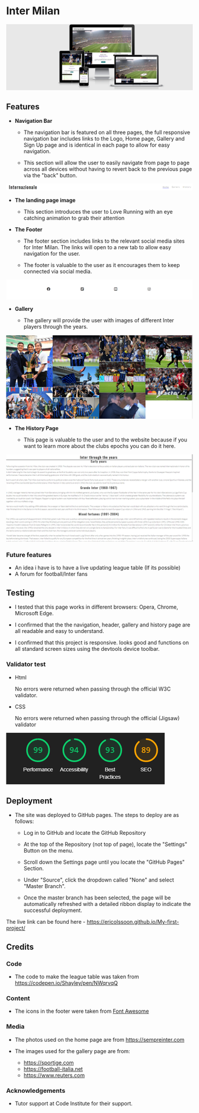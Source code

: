 # Inter Milan



![Different devices](assets/images/Responsive.png)







## Features

- __Navigation Bar__

  - The navigation bar is featured on all three pages, the full responsive navigation bar includes links to the Logo, Home page, Gallery and Sign Up page and is identical in each page to allow for easy navigation.

   -  This section will allow the user to easily navigate from page to page across all devices without having to revert back to the previous page via the "back" button.

![Navigation Bar](assets/images/Navigation_bar.png)
   
- __The landing page image__

   - This section introduces the user to Love Running with an eye catching animation to grab their attention

- __The Footer__  

   - The footer section includes links to the relevant social media sites for Inter Milan. The links will open to a new tab to allow easy navigation for the user.
   
   - The footer is valuable to the user as it encourages them to keep connected via social media.

![Footer](assets/images/Footer.png)


* __Gallery__

   - The gallery will provide the user with images of different Inter players through the years.

![Gallery](assets/images/Gallery_.png)

* __The History Page__

   - This page is valuable to the user and to the website because if you want to learn more about the clubs epochs you can do it here.

![History](assets/images/History_page.png)

### Future features

   - An idea i have is to have a live updating league table (If its possible)
   - A forum for football/Inter fans


## Testing

- I tested that this page works in different browsers: Opera, Chrome, Microsoft Edge.

- I confirmed that the the navigation, header, gallery and history page are all readable and easy to understand.

- I confirmed that this project is responsive. looks good and functions on all standard screen sizes using the devtools device toolbar.



### Validator test

<ul>
<li>Html </li>
<p>No errors were returned when passing through the official W3C validator.</p>
</ul>
<ul>
<li>CSS</li>
<p> No errors were returned when passing through the official (Jigsaw) validator</p>
</ul>

 
![Validator Test](assets/images/validator_.png)




## Deployment

- The site was deployed to GitHub pages. The steps to deploy are as follows: 
    
    - Log in to GitHub and locate the GitHub Repository
    
    - At the top of the Repository (not top of page), locate the "Settings" Button on the menu.

    - Scroll down the Settings page until you locate the "GitHub Pages" Section.

    - Under "Source", click the dropdown called "None" and select "Master Branch".

    - Once the master branch has been selected, the page will be automatically refreshed with a detailed ribbon display to indicate the successful deployment. 

The live link can be found here - https://ericolssoon.github.io/My-first-project/

## Credits

### Code

- The code to make the league table was taken from https://codepen.io/Shayley/pen/NWqrvqQ

### Content 

- The icons in the footer were taken from [Font Awesome](https://fontawesome.com/)

### Media

- The photos used on the home page are from https://sempreinter.com

- The images used for the gallery page are from:

   - https://sportige.com
   - https://football-italia.net
   - https://www.reuters.com

### Acknowledgements

- Tutor support at Code Institute for their support.
